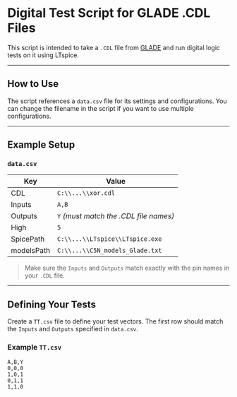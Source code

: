 # Digital Test Script for GLADE .CDL Files

This script is intended to take a `.CDL` file from [GLADE](https://github.com/gtkwave/gtkwave) and run digital logic tests on it using LTspice.

---

## How to Use

The script references a `data.csv` file for its settings and configurations. You can change the filename in the script if you want to use multiple configurations.

---

## Example Setup

### `data.csv`

| Key         | Value                                 |
|-------------|---------------------------------------|
| CDL         | `C:\\...\\xor.cdl`                    |
| Inputs      | `A,B`                                 |
| Outputs     | `Y` *(must match the .CDL file names)*|
| High        | `5`                                   |
| SpicePath   | `C:\\...\\LTspice\\LTspice.exe`       |
| modelsPath  | `C:\\...\\C5N_models_Glade.txt`       |

> Make sure the `Inputs` and `Outputs` match exactly with the pin names in your `.CDL` file.

---

## Defining Your Tests

Create a `TT.csv` file to define your test vectors. The first row should match the `Inputs` and `Outputs` specified in `data.csv`.

### Example `TT.csv`

```csv
A,B,Y
0,0,0
1,0,1
0,1,1
1,1,0